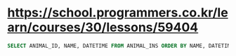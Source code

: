 # https://school.programmers.co.kr/learn/courses/30/lessons/59404

```sql
SELECT ANIMAL_ID, NAME, DATETIME FROM ANIMAL_INS ORDER BY NAME, DATETIME DESC;
```
